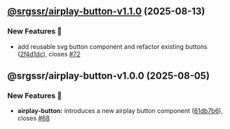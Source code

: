 ## [@srgssr/airplay-button-v1.1.0](https://github.com/SRGSSR/pillarbox-web-suite/compare/@srgssr/airplay-button-v1.0.0...@srgssr/airplay-button-v1.1.0) (2025-08-13)


### New Features 🚀

* add reusable svg button component and refactor existing buttons ([2f4d1dc](https://github.com/SRGSSR/pillarbox-web-suite/commit/2f4d1dc8637e9b5b0117016cca67e2cebf902bb8)), closes [#72](https://github.com/SRGSSR/pillarbox-web-suite/issues/72)

## @srgssr/airplay-button-v1.0.0 (2025-08-05)


### New Features 🚀

* **airplay-button:** introduces a new airplay button component ([61db7b6](https://github.com/SRGSSR/pillarbox-web-suite/commit/61db7b6b3e786d3a0b74482fdf7f95426d98361f)), closes [#68](https://github.com/SRGSSR/pillarbox-web-suite/issues/68)
